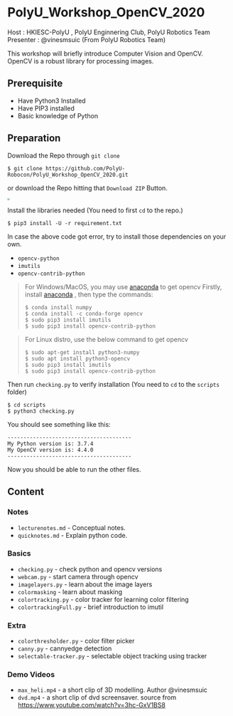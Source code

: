 # PolyU_Workshop_OpenCV_2020

Host : HKIESC-PolyU , PolyU Enginnering Club, PolyU Robotics Team
<br>
Presenter : @vinesmsuic (From PolyU Robotics Team)
<br>

This workshop will briefly introduce Computer Vision and OpenCV. 
<br>
OpenCV is a robust library for processing images.


## Prerequisite

* Have Python3 Installed
* Have PIP3 installed
* Basic knowledge of Python


## Preparation

Download the Repo through `git clone`

```shell
$ git clone https://github.com/PolyU-Robocon/PolyU_Workshop_OpenCV_2020.git
```

or download the Repo hitting that `Download ZIP` Button.

<img src="https://i.imgur.com/9kyv1pQ.png" style="zoom:33%;" />


Install the libraries needed (You need to first `cd` to the repo.)

```shell
$ pip3 install -U -r requirement.txt
```

In case the above code got error, try to install those dependencies on your own.

* `opencv-python`
* `imutils`
* `opencv-contrib-python`

> For Windows/MacOS, you may use [anaconda](https://www.anaconda.com/) to get opencv
> Firstly, install [anaconda](https://www.anaconda.com/) , then type the commands:
> ```shell
> $ conda install numpy
> $ conda install -c conda-forge opencv
> $ sudo pip3 install imutils
> $ sudo pip3 install opencv-contrib-python
> ```

> For Linux distro, use the below command to get opencv
> ```shell
> $ sudo apt-get install python3-numpy
> $ sudo apt install python3-opencv
> $ sudo pip3 install imutils
> $ sudo pip3 install opencv-contrib-python
> ```


Then run `checking.py` to verify installation (You need to `cd` to the `scripts` folder)

```shell
$ cd scripts
$ python3 checking.py 
```

You should see something like this:

```
---------------------------------------
My Python version is: 3.7.4
My OpenCV version is: 4.4.0
---------------------------------------
```

Now you should be able to run the other files.

## Content

### Notes

* `lecturenotes.md` - Conceptual notes.
* `quicknotes.md` - Explain python code.

### Basics

* `checking.py` - check python and opencv versions
* `webcam.py` - start camera through opencv
* `imagelayers.py` - learn about the image layers
* `colormasking` - learn about masking
* `colortracking.py` - color tracker for learning color filtering
* `colortrackingFull.py` - brief introduction to imutil

### Extra

* `colorthresholder.py` - color filter picker
* `canny.py` - cannyedge detection
* `selectable-tracker.py` - selectable object tracking using tracker

### Demo Videos

* `max_heli.mp4` - a short clip of 3D modelling. Author @vinesmsuic
* `dvd.mp4` - a short clip of dvd screensaver. source from https://www.youtube.com/watch?v=3hc-GxV1BS8 
 

